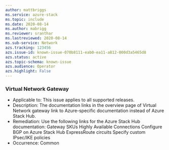 ```yaml
---
author: mattbriggs
ms.service: azure-stack
ms.topic: include
ms.date: 2020-08-14
ms.author: mabrigg
ms.reviewer: sranthar
ms.lastreviewed: 2020-08-14
ms.sub-service: Network
azs.tracking: 123456
azs.issue-id: known-issue-070b8111-eab0-ea11-a812-000d3a5465d8
azs.status: active
azs.topic-schema: known-issue
azs.audience: Operator
azs.highlight: False
---
```

### Virtual Network Gateway

- Applicable to: This issue applies to all supported releases.
- Description: The documentation links in the overview page of Virtual Network gateway link to Azure-specific documentation instead of Azure Stack Hub.
- Remediation: Use the following links for the Azure Stack Hub documentation: Gateway SKUs Highly Available Connections Configure BGP on Azure Stack Hub ExpressRoute circuits Specify custom IPsec/IKE policies
- Occurrence: Common